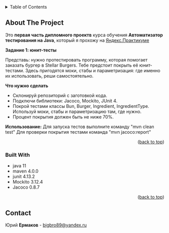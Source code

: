 <!-- TABLE OF CONTENTS -->
<details>
  <summary>Table of Contents</summary>
  <ol>
    <li>
      <a href="#about-the-project">About The Project</a>
      <ul>
        <li><a href="#built-with">Built With</a></li>
      </ul>
    </li>
    <li><a href="#contact">Contact</a></li>
  </ol>
</details>

<!-- ABOUT THE PROJECT -->
## About The Project
Это **первая часть дипломного проектв** курса обучения **Автоматизатор тестирования на Java**, который я прохожу на [Яндекс.Практикуме](https://practicum.yandex.ru/)

**Задание 1: юнит-тесты**

Представь: нужно протестировать программу, которая помогает заказать бургер в Stellar Burgers. 
Тебе предстоит покрыть её юнит-тестами.
Здесь пригодятся моки, стабы и параметризация: где именно их использовать, реши самостоятельно.

**Что нужно сделать**

- Склонируй репозиторий с заготовкой кода.
- Подключи библиотеки: Jacoco, Mockito, JUnit 4.
- Покрой тестами классы Bun, Burger, Ingredient, IngredientType. Используй моки, стабы и параметризацию там, где нужно.
- Процент покрытия должен быть не ниже 70%.


**Использование:**
Для запуска тестов выполните команду "mvn clean test"
Для проверки покрытия тестами команда "mvn jacoco:report"

<p align="right">(<a href="#readme-top">back to top</a>)</p>

### Built With

* java 11
* maven 4.0.0
* junit 4.13.2
* Mockito 3.12.4
* Jacoco 0.8.7

<p align="right">(<a href="#readme-top">back to top</a>)</p>

<!-- CONTACT -->
## Contact

Юрий **Ермаков** - bigbro89@yandex.ru

